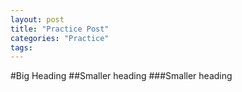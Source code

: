 ```yaml
---
layout: post
title: "Practice Post"
categories: "Practice"
tags:
---
```


#Big Heading
##Smaller heading
###Smaller heading
